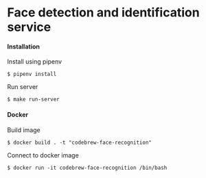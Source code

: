 # Face detection and identification service

#### Installation

Install using pipenv

```
$ pipenv install
```

Run server

```
$ make run-server
```

#### Docker

Build image

```
$ docker build . -t "codebrew-face-recognition"
```

Connect to docker image

```
$ docker run -it codebrew-face-recognition /bin/bash
```
